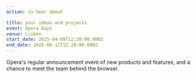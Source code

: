```yaml
---
action: to hear about

title: your ideas and projects
event: Opera Days
venue: Lisbon
start_date: 2025-04-09T12:20:00.000Z
end_date: 2025-04-11T12:20:00.000Z
---
```


Opera's regular announcement event of new products and features, and a chance to meet the team behind the browser.